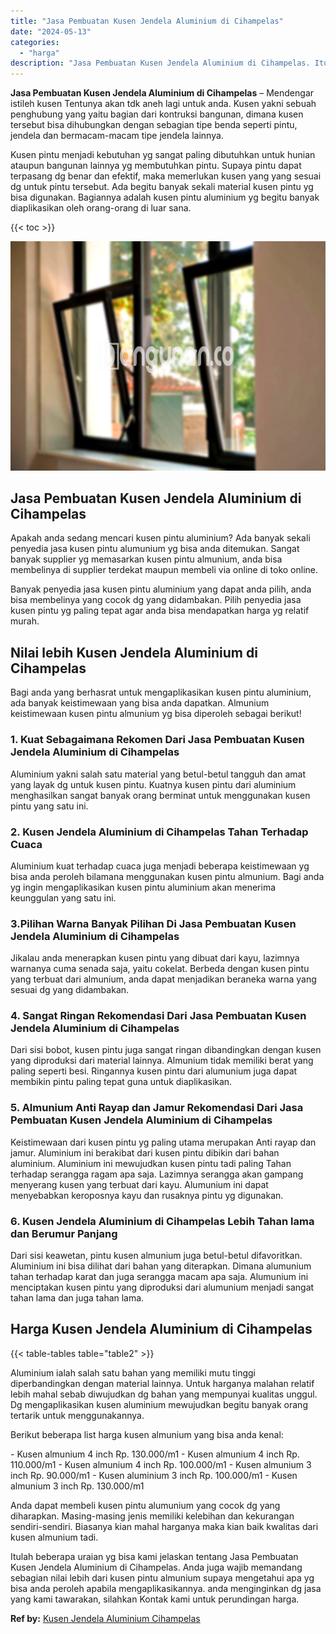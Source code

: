 ```yaml
---
title: "Jasa Pembuatan Kusen Jendela Aluminium di Cihampelas"
date: "2024-05-13"
categories: 
  - "harga"
description: "Jasa Pembuatan Kusen Jendela Aluminium di Cihampelas. Itulah beberapa uraian yg bisa kami jelaskan tentang Jasa Pembuatan Kusen Jendela Aluminium di Cihampel..."
---
```


**Jasa Pembuatan Kusen Jendela Aluminium di Cihampelas** – Mendengar istileh kusen Tentunya akan tdk aneh lagi untuk anda. Kusen yakni sebuah penghubung yang yaitu bagian dari kontruksi bangunan, dimana kusen tersebut bisa dihubungkan dengan sebagian tipe benda seperti pintu, jendela dan bermacam-macam tipe jendela lainnya.

Kusen pintu menjadi kebutuhan yg sangat paling dibutuhkan untuk hunian ataupun bangunan lainnya yg membutuhkan pintu. Supaya pintu dapat terpasang dg benar dan efektif, maka memerlukan kusen yang yang sesuai dg untuk pintu tersebut. Ada begitu banyak sekali material kusen pintu yg bisa digunakan. Bagiannya adalah kusen pintu aluminium yg begitu banyak diaplikasikan oleh orang-orang di luar sana.

{{< toc >}}

![Jasa Pembuatan Kusen Jendela Aluminium di Cihampelas](/images/harga-kusen-jendela-alumunium-29.png)

## Jasa Pembuatan Kusen Jendela Aluminium di Cihampelas

Apakah anda sedang mencari kusen pintu aluminium? Ada banyak sekali penyedia jasa kusen pintu alumunium yg bisa anda ditemukan. Sangat banyak supplier yg memasarkan kusen pintu almunium, anda bisa membelinya di supplier terdekat maupun membeli via online di toko online.

Banyak penyedia jasa kusen pintu aluminium yang dapat anda pilih, anda bisa membelinya yang cocok dg yang didambakan. Pilih penyedia jasa kusen pintu yg paling tepat agar anda bisa mendapatkan harga yg relatif murah.

## Nilai lebih Kusen Jendela Aluminium di Cihampelas

Bagi anda yang berhasrat untuk mengaplikasikan kusen pintu aluminium, ada banyak keistimewaan yang bisa anda dapatkan. Almunium keistimewaan kusen pintu almunium yg bisa diperoleh sebagai berikut!

### 1\. Kuat Sebagaimana Rekomen Dari Jasa Pembuatan Kusen Jendela Aluminium di Cihampelas

Aluminium yakni salah satu material yang betul-betul tangguh dan amat yang layak dg untuk kusen pintu. Kuatnya kusen pintu dari aluminium menghasilkan sangat banyak orang berminat untuk menggunakan kusen pintu yang satu ini.

### 2\. Kusen Jendela Aluminium di Cihampelas Tahan Terhadap Cuaca

Aluminium kuat terhadap cuaca juga menjadi beberapa keistimewaan yg bisa anda peroleh bilamana menggunakan kusen pintu almunium. Bagi anda yg ingin mengaplikasikan kusen pintu aluminium akan menerima keunggulan yang satu ini.

### 3.Pilihan Warna Banyak Pilihan Di Jasa Pembuatan Kusen Jendela Aluminium di Cihampelas

Jikalau anda menerapkan kusen pintu yang dibuat dari kayu, lazimnya warnanya cuma senada saja, yaitu cokelat. Berbeda dengan kusen pintu yang terbuat dari almunium, anda dapat menjadikan beraneka warna yang sesuai dg yang didambakan.

### 4\. Sangat Ringan Rekomendasi Dari Jasa Pembuatan Kusen Jendela Aluminium di Cihampelas

Dari sisi bobot, kusen pintu juga sangat ringan dibandingkan dengan kusen yang diproduksi dari material lainnya. Almunium tidak memiliki berat yang paling seperti besi. Ringannya kusen pintu dari alumunium juga dapat membikin pintu paling tepat guna untuk diaplikasikan.

### 5\. Almunium Anti Rayap dan Jamur Rekomendasi Dari Jasa Pembuatan Kusen Jendela Aluminium di Cihampelas

Keistimewaan dari kusen pintu yg paling utama merupakan Anti rayap dan jamur. Aluminium ini berakibat dari kusen pintu dibikin dari bahan aluminium. Aluminium ini mewujudkan kusen pintu tadi paling Tahan terhadap serangga ragam apa saja. Lazimnya serangga akan gampang menyerang kusen yang terbuat dari kayu. Alumunium ini dapat menyebabkan keroposnya kayu dan rusaknya pintu yg digunakan.

### 6\. Kusen Jendela Aluminium di Cihampelas Lebih Tahan lama dan Berumur Panjang

Dari sisi keawetan, pintu kusen almunium juga betul-betul difavoritkan. Aluminium ini bisa dilihat dari bahan yang diterapkan. Dimana alumunium tahan terhadap karat dan juga serangga macam apa saja. Alumunium ini menciptakan kusen pintu yang diproduksi dari alumunium menjadi sangat tahan lama dan juga tahan lama.

## Harga Kusen Jendela Aluminium di Cihampelas

{{< table-tables table="table2" >}}

Aluminium ialah salah satu bahan yang memiliki mutu tinggi diperbandingkan dengan material lainnya. Untuk harganya malahan relatif lebih mahal sebab diwujudkan dg bahan yang mempunyai kualitas unggul. Dg mengaplikasikan kusen aluminium mewujudkan begitu banyak orang tertarik untuk menggunakannya.

Berikut beberapa list harga kusen almunium yang bisa anda kenal:

\- Kusen almunium 4 inch Rp. 130.000/m1 - Kusen almunium 4 inch Rp. 110.000/m1 - Kusen almunium 4 inch Rp. 100.000/m1 - Kusen almunium 3 inch Rp. 90.000/m1 - Kusen aluminium 3 inch Rp. 100.000/m1 - Kusen almunium 3 inch Rp. 130.000/m1

Anda dapat membeli kusen pintu alumunium yang cocok dg yang diharapkan. Masing-masing jenis memiliki kelebihan dan kekurangan sendiri-sendiri. Biasanya kian mahal harganya maka kian baik kwalitas dari kusen almunium tadi.

Itulah beberapa uraian yg bisa kami jelaskan tentang Jasa Pembuatan Kusen Jendela Aluminium di Cihampelas. Anda juga wajib memandang sebagian nilai lebih dari kusen pintu almunium supaya mengetahui apa yg bisa anda peroleh apabila mengaplikasikannya. anda menginginkan dg jasa yang kami tawarakan, silahkan Kontak kami untuk perundingan harga.

**Ref by:** [Kusen Jendela Aluminium Cihampelas](https://id.wikipedia.org/wiki/Kusen)
